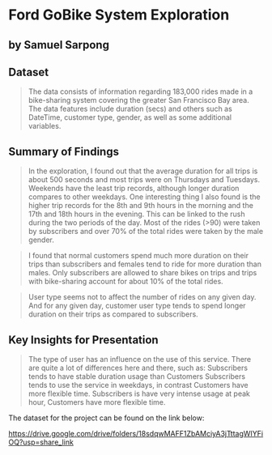 # Ford GoBike System Exploration
## by Samuel Sarpong


## Dataset

> The data consists of information regarding 183,000 rides made in a bike-sharing system covering the greater San Francisco Bay area. The data features include duration (secs) and others such as DateTime, customer type, gender, as well as some additional variables.


## Summary of Findings

> In the exploration, I found out that the average duration for all trips is about 500 seconds and most trips were on Thursdays and Tuesdays. Weekends have the least trip records, although longer duration compares to other weekdays. One interesting thing I also found is the higher trip records for the 8th and 9th hours in the morning and the 17th and 18th hours in the evening. This can be linked to the rush during the two periods of the day. Most of the rides (>90) were taken by subscribers and over 70% of the total rides were taken by the male gender.

> I found that normal customers spend much more duration on their trips than subscribers and females tend to ride for more duration than males. Only subscribers are allowed to share bikes on trips and trips with bike-sharing account for about 10% of the total rides.

> User type seems not to affect the number of rides on any given day. And for any given day, customer user type tends to spend longer duration on their trips as compared to subscribers.

## Key Insights for Presentation

> The type of user has an influence on the use of this service. There are quite a lot of differences here and there, such as:
> Subscribers tends to have stable duration usage than Customers
> Subscribers tends to use the service in weekdays, in contrast Customers have more flexible time.
> Subscribers is have very intense usage at peak hour, Customers have more flexible time.


The dataset for the project can be found on the link below:

https://drive.google.com/drive/folders/18sdqwMAFF1ZbAMciyA3jTttagWIYFiOQ?usp=share_link
